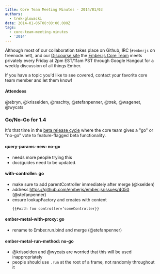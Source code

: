 ```yaml
---
title: Core Team Meeting Minutes - 2014/01/03
authors:
  - trek-glowacki
date: 2014-01-06T00:00:00.000Z
tags:
  - core-team-meeting-minutes
  - '2014'
---
```



Although most of our collaboration takes place on Github, IRC
(`#emberjs` on freenode.net), and our [Discourse site](http://discuss.emberjs.com/)
the [Ember.js Core Team](/team) meets privately every
Friday at 2pm EST/11am PST through Google Hangout for a weekly
discussion of all things Ember.

If you have a topic you'd like to see covered, contact your favorite
core team member and let them know!

#### Attendees
@ebryn, @krisselden, @machty, @stefanpenner, @trek, @wagenet, @wycats

### Go/No-Go for 1.4
It's that time in the [beta release cycle](/builds/#/beta) where the core team
gives a "go" or "no-go" vote to feature-flagged beta functionality.


#### query-params-new: no-go

* needs more people trying this
* doc/guides need to be updated.

#### with-controller: go

* make sure to add parentController immediately after merge (@kselden)
* address https://github.com/emberjs/ember.js/issues/4050 (@stefanpenner)
* ensure lookupFactory and creates with content
    ```
    {{#with foo controller=’someController}}
    ```

#### ember-metal-with-proxy: go

* rename to Ember.run.bind and merge (@stefanpenner)

#### ember-metal-run-method: no-go

* @krisselden and @wycats are worried that this will be used inappropriately
* people should use `.run` at the root of a frame, not randomly throughout it

